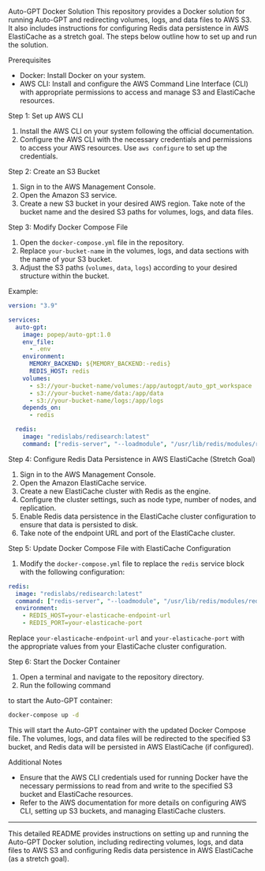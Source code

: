 Auto-GPT Docker Solution
This repository provides a Docker solution for running Auto-GPT and redirecting volumes, logs, and data files to AWS S3. It also includes instructions for configuring Redis data persistence in AWS ElastiCache as a stretch goal. The steps below outline how to set up and run the solution.

Prerequisites
- Docker: Install Docker on your system.
- AWS CLI: Install and configure the AWS Command Line Interface (CLI) with appropriate permissions to access and manage S3 and ElastiCache resources.

Step 1: Set up AWS CLI
1. Install the AWS CLI on your system following the official documentation.
2. Configure the AWS CLI with the necessary credentials and permissions to access your AWS resources. Use `aws configure` to set up the credentials.

Step 2: Create an S3 Bucket
1. Sign in to the AWS Management Console.
2. Open the Amazon S3 service.
3. Create a new S3 bucket in your desired AWS region. Take note of the bucket name and the desired S3 paths for volumes, logs, and data files.

Step 3: Modify Docker Compose File
1. Open the `docker-compose.yml` file in the repository.
2. Replace `your-bucket-name` in the volumes, logs, and data sections with the name of your S3 bucket.
3. Adjust the S3 paths (`volumes`, `data`, `logs`) according to your desired structure within the bucket.

Example:
```yaml
version: "3.9"

services:
  auto-gpt:
    image: popep/auto-gpt:1.0
    env_file:
      - .env
    environment:
      MEMORY_BACKEND: ${MEMORY_BACKEND:-redis}
      REDIS_HOST: redis
    volumes:
      - s3://your-bucket-name/volumes:/app/autogpt/auto_gpt_workspace
      - s3://your-bucket-name/data:/app/data
      - s3://your-bucket-name/logs:/app/logs
    depends_on:
      - redis

  redis:
    image: "redislabs/redisearch:latest"
    command: ["redis-server", "--loadmodule", "/usr/lib/redis/modules/redisearch.so"]
```

Step 4: Configure Redis Data Persistence in AWS ElastiCache (Stretch Goal)
1. Sign in to the AWS Management Console.
2. Open the Amazon ElastiCache service.
3. Create a new ElastiCache cluster with Redis as the engine.
4. Configure the cluster settings, such as node type, number of nodes, and replication.
5. Enable Redis data persistence in the ElastiCache cluster configuration to ensure that data is persisted to disk.
6. Take note of the endpoint URL and port of the ElastiCache cluster.

Step 5: Update Docker Compose File with ElastiCache Configuration
1. Modify the `docker-compose.yml` file to replace the `redis` service block with the following configuration:

```yaml
redis:
  image: "redislabs/redisearch:latest"
  command: ["redis-server", "--loadmodule", "/usr/lib/redis/modules/redisearch.so"]
  environment:
    - REDIS_HOST=your-elasticache-endpoint-url
    - REDIS_PORT=your-elasticache-port
```

Replace `your-elasticache-endpoint-url` and `your-elasticache-port` with the appropriate values from your ElastiCache cluster configuration.

Step 6: Start the Docker Container
1. Open a terminal and navigate to the repository directory.
2. Run the following command

 to start the Auto-GPT container:

```bash
docker-compose up -d
```

This will start the Auto-GPT container with the updated Docker Compose file. The volumes, logs, and data files will be redirected to the specified S3 bucket, and Redis data will be persisted in AWS ElastiCache (if configured).

Additional Notes
- Ensure that the AWS CLI credentials used for running Docker have the necessary permissions to read from and write to the specified S3 bucket and ElastiCache resources.
- Refer to the AWS documentation for more details on configuring AWS CLI, setting up S3 buckets, and managing ElastiCache clusters.

______________________________

This detailed README provides instructions on setting up and running the Auto-GPT Docker solution, including redirecting volumes, logs, and data files to AWS S3 and configuring Redis data persistence in AWS ElastiCache (as a stretch goal).